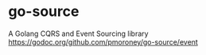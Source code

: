 go-source
=========

A Golang CQRS and Event Sourcing library
https://godoc.org/github.com/pmoroney/go-source/event
